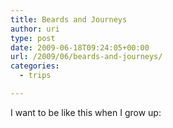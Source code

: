 ```yaml
---
title: Beards and Journeys
author: uri
type: post
date: 2009-06-18T09:24:05+00:00
url: /2009/06/beards-and-journeys/
categories:
  - trips

---
```

I want to be like this when I grow up:

<p style="text-align: center;">
</p>